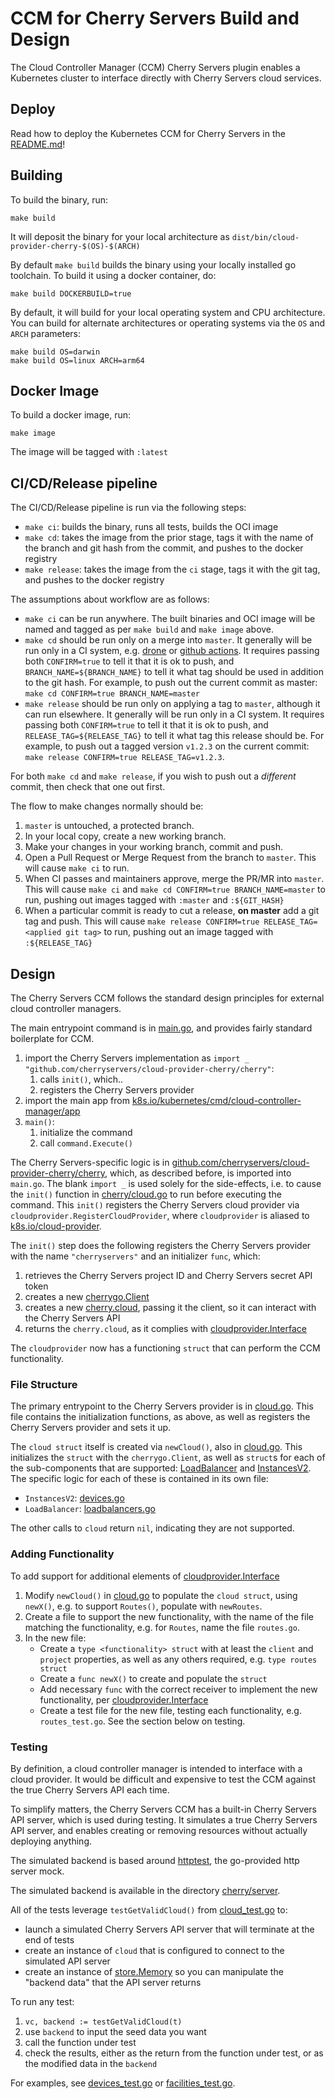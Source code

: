 # CCM for Cherry Servers Build and Design
The Cloud Controller Manager (CCM) Cherry Servers plugin enables a Kubernetes cluster to interface directly with
Cherry Servers cloud services.

## Deploy
Read how to deploy the Kubernetes CCM for Cherry Servers in the [README.md](./README.md)!

## Building
To build the binary, run:

```
make build
```

It will deposit the binary for your local architecture as `dist/bin/cloud-provider-cherry-$(OS)-$(ARCH)`

By default `make build` builds the binary using your locally installed go toolchain.
To build it using a docker container, do:

```
make build DOCKERBUILD=true
```

By default, it will build for your local operating system and CPU architecture. You can build for alternate architectures or operating systems via the `OS` and `ARCH` parameters:

```
make build OS=darwin
make build OS=linux ARCH=arm64
```

## Docker Image
To build a docker image, run:

```
make image
```

The image will be tagged with `:latest`

## CI/CD/Release pipeline
The CI/CD/Release pipeline is run via the following steps:

* `make ci`: builds the binary, runs all tests, builds the OCI image
* `make cd`: takes the image from the prior stage, tags it with the name of the branch and git hash from the commit, and pushes to the docker registry
* `make release`: takes the image from the `ci` stage, tags it with the git tag, and pushes to the docker registry

The assumptions about workflow are as follows:

* `make ci` can be run anywhere. The built binaries and OCI image will be named and tagged as per `make build` and `make image` above.
* `make cd` should be run only on a merge into `master`. It generally will be run only in a CI system, e.g. [drone](https://drone.io) or [github actions](https://github.com/features/actions). It requires passing both `CONFIRM=true` to tell it that it is ok to push, and `BRANCH_NAME=${BRANCH_NAME}` to tell it what tag should be used in addition to the git hash. For example, to push out the current commit as master: `make cd CONFIRM=true BRANCH_NAME=master`
* `make release` should be run only on applying a tag to `master`, although it can run elsewhere. It generally will be run only in a CI system. It requires passing both `CONFIRM=true` to tell it that it is ok to push, and `RELEASE_TAG=${RELEASE_TAG}` to tell it what tag this release should be. For example, to push out a tagged version `v1.2.3` on the current commit: `make release CONFIRM=true RELEASE_TAG=v1.2.3`.

For both `make cd` and `make release`, if you wish to push out a _different_ commit, then check that one out first.

The flow to make changes normally should be:

1. `master` is untouched, a protected branch.
2. In your local copy, create a new working branch.
3. Make your changes in your working branch, commit and push.
4. Open a Pull Request or Merge Request from the branch to `master`. This will cause `make ci` to run.
5. When CI passes and maintainers approve, merge the PR/MR into `master`. This will cause `make ci` and `make cd CONFIRM=true BRANCH_NAME=master` to run, pushing out images tagged with `:master` and `:${GIT_HASH}`
6. When a particular commit is ready to cut a release, **on master** add a git tag and push. This will cause `make release CONFIRM=true RELEASE_TAG=<applied git tag>` to run, pushing out an image tagged with `:${RELEASE_TAG}`

## Design

The Cherry Servers CCM follows the standard design principles for external cloud controller managers.

The main entrypoint command is in [main.go](./main.go), and provides fairly standard boilerplate for CCM.

1. import the Cherry Servers implementation as `import _ "github.com/cherryservers/cloud-provider-cherry/cherry"`:
   1. calls `init()`, which..
   1. registers the Cherry Servers provider
1. import the main app from [k8s.io/kubernetes/cmd/cloud-controller-manager/app](https://godoc.org/k8s.io/kubernetes/cmd/cloud-controller-manager/app)
1. `main()`:
   1. initialize the command
	 1. call `command.Execute()`

The Cherry Servers-specific logic is in [github.com/cherryservers/cloud-provider-cherry/cherry](./cherry/), which, as described before,
is imported into `main.go`. The blank `import _` is used solely for the side-effects, i.e. to cause the `init()`
function in [cherry/cloud.go](./cherry/cloud.go) to run before executing the command. This `init()`
registers the Cherry Servers cloud provider via `cloudprovider.RegisterCloudProvider`, where `cloudprovider` is
aliased to [k8s.io/cloud-provider](https://godoc.org/k8s.io/cloud-provider).

The `init()` step does the following registers the Cherry Servers provider with the name `"cherryservers"` and an initializer
`func`, which:

1. retrieves the Cherry Servers project ID and Cherry Servers secret API token
1. creates a new [cherrygo.Client](https://godoc.org/github.com/cherryservers/cherrygo#Client)
1. creates a new [cherry.cloud](./cherry/cloud.go), passing it the client, so it can interact with the Cherry Servers API
1. returns the `cherry.cloud`, as it complies with [cloudprovider.Interface](https://godoc.org/k8s.io/cloud-provider#Interface)

The `cloudprovider` now has a functioning `struct` that can perform the CCM functionality.

### File Structure

The primary entrypoint to the Cherry Servers provider is in [cloud.go](./cherry/cloud.go). This file contains
the initialization functions, as above, as well as registers the Cherry Servers provider and sets it up.

The `cloud struct` itself is created via `newCloud()`, also in [cloud.go](./cherry/cloud.go). This
initializes the `struct` with the `cherrygo.Client`, as well as `struct`s for each of the sub-components
that are supported: [LoadBalancer](https://pkg.go.dev/k8s.io/cloud-provider#LoadBalancer) and [InstancesV2](https://pkg.go.dev/k8s.io/cloud-provider#InstancesV2). The specific logic for each of these is contained in its own file:

* `InstancesV2`: [devices.go](./cherry/devices.go)
* `LoadBalancer`: [loadbalancers.go](./cherry/loadbalancers.go)

The other calls to `cloud` return `nil`, indicating they are not supported.

### Adding Functionality

To add support for additional elements of [cloudprovider.Interface](https://godoc.org/k8s.io/cloud-provider#Interface)

1. Modify `newCloud()` in [cloud.go](./cherry/cloud.go) to populate the `cloud struct`, using `newX()`, e.g. to support `Routes()`, populate with `newRoutes`.
1. Create a file to support the new functionality, with the name of the file matching the functionality, e.g. for `Routes`, name the file `routes.go`.
1. In the new file:
   * Create a `type <functionality> struct` with at least the `client` and `project` properties, as well as any others required, e.g. `type routes struct`
   * Create a `func newX()` to create and populate the `struct`
   * Add necessary `func` with the correct receiver to implement the new functionality, per [cloudprovider.Interface](https://godoc.org/k8s.io/cloud-provider#Interface)
   * Create a test file for the new file, testing each functionality, e.g. `routes_test.go`. See the section below on testing.

### Testing

By definition, a cloud controller manager is intended to interface with a cloud provider. It would be difficult
and expensive to test the CCM against the true Cherry Servers API each time.

To simplify matters, the Cherry Servers CCM has a built-in Cherry Servers API server, which is used
during testing. It simulates a true Cherry Servers API server, and enables creating or removing resources without actually deploying anything.

The simulated backend is based around [httptest](https://pkg.go.dev/net/http/httptest), the go-provided
http server mock.

The simulated backend is available in the directory [cherry/server](./cherry/server).

All of the tests leverage `testGetValidCloud()` from
[cloud_test.go](./metal/cloud_test.go) to:

* launch a simulated Cherry Servers API server that will terminate at the end of tests
* create an instance of `cloud` that is configured to connect to the simulated API server
* create an instance of [store.Memory](./cherry/server/store) so you can manipulate the "backend data" that the API server returns

To run any test:

1. `vc, backend := testGetValidCloud(t)`
1. use `backend` to input the seed data you want
1. call the function under test
1. check the results, either as the return from the function under test, or as the modified data in the `backend`

For examples, see [devices_test.go](./cherry/devices_test.go) or [facilities_test.go](./cherry/facilities_test.go).
